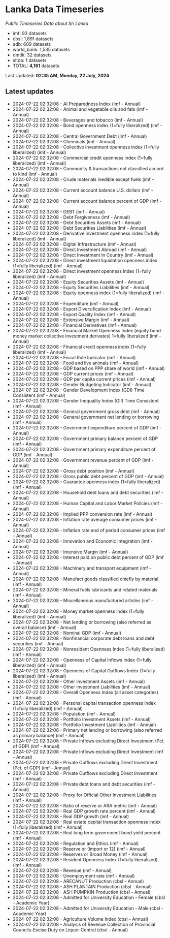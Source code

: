 # Lanka Data Timeseries
*Public Timeseries Data about Sri Lanka*

* imf: 93 datasets
* cbsl: 1,891 datasets
* adb: 609 datasets
* world_bank: 1,535 datasets
* dmtlk: 32 datasets
* sltda: 1 datasets
* TOTAL: **4,161** datasets

Last Updated: **02:35 AM, Monday, 22 July, 2024**

## Latest updates

* 2024-07-22 02:32:08 - AI Preparedness Index (imf - Annual)
* 2024-07-22 02:32:08 - Animal and vegetable oils and fats (imf - Annual)
* 2024-07-22 02:32:08 - Beverages and tobacco (imf - Annual)
* 2024-07-22 02:32:08 - Bond openness index (1=fully liberalized) (imf - Annual)
* 2024-07-22 02:32:08 - Central Government Debt (imf - Annual)
* 2024-07-22 02:32:08 - Chemicals (imf - Annual)
* 2024-07-22 02:32:08 - Collective investment openness index (1=fully liberalized) (imf - Annual)
* 2024-07-22 02:32:08 - Commercial credit openness index (1=fully liberalized) (imf - Annual)
* 2024-07-22 02:32:08 - Commodity & transactions not classified accord to kind (imf - Annual)
* 2024-07-22 02:32:08 - Crude materials inedible except fuels (imf - Annual)
* 2024-07-22 02:32:08 - Current account balance U.S. dollars (imf - Annual)
* 2024-07-22 02:32:08 - Current account balance percent of GDP (imf - Annual)
* 2024-07-22 02:32:08 - DEBT (imf - Annual)
* 2024-07-22 02:32:08 - Debt Forgiveness (imf - Annual)
* 2024-07-22 02:32:08 - Debt Securities Assets (imf - Annual)
* 2024-07-22 02:32:08 - Debt Securities Liabilities (imf - Annual)
* 2024-07-22 02:32:08 - Derivative investment openness index (1=fully liberalized) (imf - Annual)
* 2024-07-22 02:32:08 - Digital Infrastructure (imf - Annual)
* 2024-07-22 02:32:08 - Direct Investment Abroad (imf - Annual)
* 2024-07-22 02:32:08 - Direct Investment In Country (imf - Annual)
* 2024-07-22 02:32:08 - Direct investment liquidation openness index (1=fully liberalized) (imf - Annual)
* 2024-07-22 02:32:08 - Direct investment openness index (1=fully liberalized) (imf - Annual)
* 2024-07-22 02:32:08 - Equity Securities Assets (imf - Annual)
* 2024-07-22 02:32:08 - Equity Securities Liabilities (imf - Annual)
* 2024-07-22 02:32:08 - Equity openness index (1=fully liberalized) (imf - Annual)
* 2024-07-22 02:32:08 - Expenditure (imf - Annual)
* 2024-07-22 02:32:08 - Export Diversification Index (imf - Annual)
* 2024-07-22 02:32:08 - Export Quality Index (imf - Annual)
* 2024-07-22 02:32:08 - Extensive Margin (imf - Annual)
* 2024-07-22 02:32:08 - Financial Derivatives (imf - Annual)
* 2024-07-22 02:32:08 - Financial Market Openness Index (equity bond money market collective investment derivates) 1=fully liberalized (imf - Annual)
* 2024-07-22 02:32:08 - Financial credit openness index (1=fully liberalized) (imf - Annual)
* 2024-07-22 02:32:08 - Fiscal Rule Indicator (imf - Annual)
* 2024-07-22 02:32:08 - Food and live animals (imf - Annual)
* 2024-07-22 02:32:08 - GDP based on PPP share of world (imf - Annual)
* 2024-07-22 02:32:08 - GDP current prices (imf - Annual)
* 2024-07-22 02:32:08 - GDP per capita current prices (imf - Annual)
* 2024-07-22 02:32:08 - Gender Budgeting Indicator (imf - Annual)
* 2024-07-22 02:32:08 - Gender Development Index (GDI) Time Consistent (imf - Annual)
* 2024-07-22 02:32:08 - Gender Inequality Index (GII) Time Consistent (imf - Annual)
* 2024-07-22 02:32:08 - General government gross debt (imf - Annual)
* 2024-07-22 02:32:08 - General government net lending or borrowing (imf - Annual)
* 2024-07-22 02:32:08 - Government expenditure percent of GDP (imf - Annual)
* 2024-07-22 02:32:08 - Government primary balance percent of GDP (imf - Annual)
* 2024-07-22 02:32:08 - Government primary expenditure percent of GDP (imf - Annual)
* 2024-07-22 02:32:08 - Government revenue percent of GDP (imf - Annual)
* 2024-07-22 02:32:08 - Gross debt position (imf - Annual)
* 2024-07-22 02:32:08 - Gross public debt percent of GDP (imf - Annual)
* 2024-07-22 02:32:08 - Guarantee openness index (1=fully liberalized) (imf - Annual)
* 2024-07-22 02:32:08 - Household debt loans and debt securities (imf - Annual)
* 2024-07-22 02:32:08 - Human Capital and Labor Market Policies (imf - Annual)
* 2024-07-22 02:32:08 - Implied PPP conversion rate (imf - Annual)
* 2024-07-22 02:32:08 - Inflation rate average consumer prices (imf - Annual)
* 2024-07-22 02:32:08 - Inflation rate end of period consumer prices (imf - Annual)
* 2024-07-22 02:32:08 - Innovation and Economic Integration (imf - Annual)
* 2024-07-22 02:32:08 - Intensive Margin (imf - Annual)
* 2024-07-22 02:32:08 - Interest paid on public debt percent of GDP (imf - Annual)
* 2024-07-22 02:32:08 - Machinery and transport equipment (imf - Annual)
* 2024-07-22 02:32:08 - Manufact goods classified chiefly by material (imf - Annual)
* 2024-07-22 02:32:08 - Mineral fuels lubricants and related materials (imf - Annual)
* 2024-07-22 02:32:08 - Miscellaneous manufactured articles (imf - Annual)
* 2024-07-22 02:32:08 - Money market openness index (1=fully liberalized) (imf - Annual)
* 2024-07-22 02:32:08 - Net lending or borrowing (also referred as overall balance) (imf - Annual)
* 2024-07-22 02:32:08 - Nominal GDP (imf - Annual)
* 2024-07-22 02:32:08 - Nonfinancial corporate debt loans and debt securities (imf - Annual)
* 2024-07-22 02:32:08 - Nonresident Openness Index (1=fully liberalized) (imf - Annual)
* 2024-07-22 02:32:08 - Openness of Capital Inflows Index (1=fully liberalized) (imf - Annual)
* 2024-07-22 02:32:08 - Openness of Capital Outflows Index (1=fully liberalized) (imf - Annual)
* 2024-07-22 02:32:08 - Other Investment Assets (imf - Annual)
* 2024-07-22 02:32:08 - Other Investment Liabilities (imf - Annual)
* 2024-07-22 02:32:08 - Overall Openness Index (all asset categories) (imf - Annual)
* 2024-07-22 02:32:08 - Personal capital transaction openness index (1=fully liberalized) (imf - Annual)
* 2024-07-22 02:32:08 - Population (imf - Annual)
* 2024-07-22 02:32:08 - Portfolio Investment Assets (imf - Annual)
* 2024-07-22 02:32:08 - Portfolio Investment Liabilities (imf - Annual)
* 2024-07-22 02:32:08 - Primary net lending or borrowing (also referred as primary balance) (imf - Annual)
* 2024-07-22 02:32:08 - Private Inflows excluding Direct Investment (Pct. of GDP) (imf - Annual)
* 2024-07-22 02:32:08 - Private Inflows excluding Direct Investment (imf - Annual)
* 2024-07-22 02:32:08 - Private Outflows excluding Direct Investment (Pct. of GDP) (imf - Annual)
* 2024-07-22 02:32:08 - Private Outflows excluding Direct Investment (imf - Annual)
* 2024-07-22 02:32:08 - Private debt loans and debt securities (imf - Annual)
* 2024-07-22 02:32:08 - Proxy for Official Other Investment Liabilities (imf - Annual)
* 2024-07-22 02:32:08 - Ratio of reserve or ARA metric (imf - Annual)
* 2024-07-22 02:32:08 - Real GDP growth rate percent (imf - Annual)
* 2024-07-22 02:32:08 - Real GDP growth (imf - Annual)
* 2024-07-22 02:32:08 - Real estate capital transaction openness index (1=fully liberalized) (imf - Annual)
* 2024-07-22 02:32:08 - Real long term government bond yield percent (imf - Annual)
* 2024-07-22 02:32:08 - Regulation and Ethics (imf - Annual)
* 2024-07-22 02:32:08 - Reserve or (Import or 12) (imf - Annual)
* 2024-07-22 02:32:08 - Reserves or Broad Money (imf - Annual)
* 2024-07-22 02:32:08 - Resident Openness Index (1=fully liberalized) (imf - Annual)
* 2024-07-22 02:32:08 - Revenue (imf - Annual)
* 2024-07-22 02:32:08 - Unemployment rate (imf - Annual)
* 2024-07-22 02:32:08 - ARECANUT Production (cbsl - Annual)
* 2024-07-22 02:32:08 - ASH PLANTAIN Production (cbsl - Annual)
* 2024-07-22 02:32:08 - ASH PUMPKIN Production (cbsl - Annual)
* 2024-07-22 02:32:08 - Admitted for University Education - Female (cbsl - Academic Year)
* 2024-07-22 02:32:08 - Admitted for University Education - Male (cbsl - Academic Year)
* 2024-07-22 02:32:08 - Agriculture Volume Index (cbsl - Annual)
* 2024-07-22 02:32:08 - Analysis of Revenue Collection of Provincial Councils-Excise Duty on Liquor-Central (cbsl - Annual)